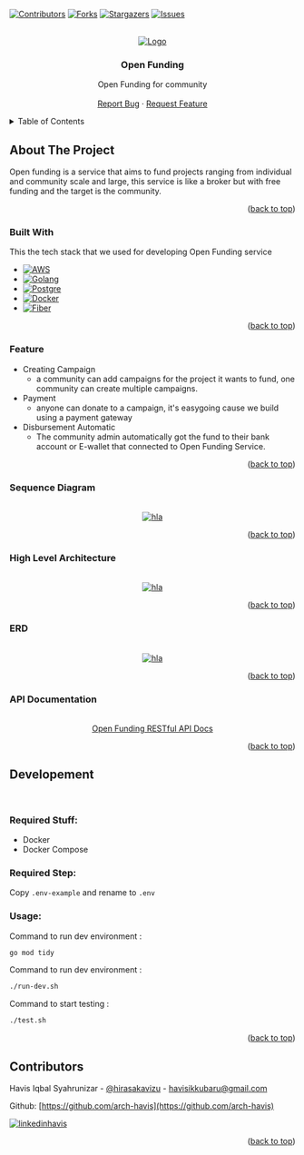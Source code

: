 <!-- Improved compatibility of back to top link: See: https://github.com/othneildrew/Best-README-Template/pull/73 -->
<a name="readme-top"></a>
<!--
*** Thanks for checking out the Best-README-Template. If you have a suggestion
*** that would make this better, please fork the repo and create a pull request
*** or simply open an issue with the tag "enhancement".
*** Don't forget to give the project a star!
*** Thanks again! Now go create something AMAZING! :D
-->



<!-- PROJECT SHIELDS -->
<!--
*** I'm using markdown "reference style" links for readability.
*** Reference links are enclosed in brackets [ ] instead of parentheses ( ).
*** See the bottom of this document for the declaration of the reference variables
*** for contributors-url, forks-url, etc. This is an optional, concise syntax you may use.
*** https://www.markdownguide.org/basic-syntax/#reference-style-links
-->
[![Contributors][contributors-shield]][contributors-url]
[![Forks][forks-shield]][forks-url]
[![Stargazers][stars-shield]][stars-url]
[![Issues][issues-shield]][issues-url]



<!-- PROJECT LOGO -->
<br />
<div align="center">
  <a href="https://github.com/romodeus/open-funding">
    <img src="" alt="Logo">
  </a>

  <h3 align="center">Open Funding</h3>

  <p align="center">
    Open Funding for community
    <br />
    <br />
    <a href="https://github.com/romodeus/open-funding/issues">Report Bug</a>
    ·
    <a href="https://github.com/romodeus/open-funding/issues">Request Feature</a>
  </p>
</div>



<!-- TABLE OF CONTENTS -->
<details>
  <summary>Table of Contents</summary>
  <ol>
    <li>
      <a href="#about-the-project">About The Project</a>
      <ul>
        <li><a href="#built-with">Built With</a></li>
      </ul>
      <ul>
       <li><a href="#feature">Feature</a></li>
      </ul>
      <ul>
       <li><a href="#sequence-diagram">Sequence Diagram</a></li>
      </ul>
      <ul>
       <li><a href="#high-level-architecture">High Level Architecture</a></li>
      </ul>
      <ul>
        <li><a href="#erd">ERD</a></li>
      </ul>
      <ul>
        <li><a href="#api-documentation">API Documentation</a></li>
      </ul>
    </li>
    <li>
        <a href="#developement">Developement</a>
        <ul>
            <li><a href="#required-stuff">Required Stuff</a></li>
        </ul>
        <ul>
            <li><a href="#required-step">Required Step</a></li>
        </ul>
        <ul>
            <li><a href="#usage">Usage</a></li>
        </ul>
    </li>
    <li><a href="#contributors">Contributors</a></li>
  
  </ol>
</details>



<!-- ABOUT THE PROJECT -->
## About The Project

Open funding is a service that aims to fund projects ranging from individual and community scale and large, this service is like a broker but with free funding and the target is the community.

<p align="right">(<a href="#readme-top">back to top</a>)</p>



### Built With

This the tech stack that we used for developing Open Funding service

* [![AWS][aws]][aws-url]
* [![Golang][golang]][golang-url]
* [![Postgre][postgre]][postgre-url]
* [![Docker][docker]][docker-url]
* [![Fiber][fiber]][fiber-url]

<p align="right">(<a href="#readme-top">back to top</a>)</p>

<!-- FEATURE -->
### Feature
- Creating Campaign
    - a community can add campaigns for the project it wants to fund, one community can create multiple campaigns.
- Payment
    - anyone can donate to a campaign, it's easygoing cause we build using a payment gateway
- Disbursement Automatic
    - The community admin automatically got the fund to their bank account or E-wallet that connected to Open Funding Service.

<p align="right">(<a href="#readme-top">back to top</a>)</p>

<!-- Sequence Diagram -->
### Sequence Diagram

<br />
<div align="center">
  <a href="https://drive.google.com/file/d/1VeXE4rAx5lLIBSRvYfI97deVdpDE8PzD/view?usp=sharing">
    <img src="https://i.ibb.co/XCYNc6B/Patungan-sequence-diagram-drawio-1.png" alt="hla">
  </a>
</div>
<p align="right">(<a href="#readme-top">back to top</a>)</p>

<!-- HLA -->
### High Level Architecture

<br />
<div align="center">
  <a href="https://drive.google.com/file/d/1fj3VTV65RnXKy032kT4l5ZWvpOijo46F/view?usp=sharing">
    <img src="https://i.ibb.co/gvqXRwR/High-Level-Diagram-drawio.png" alt="hla">
  </a>
</div>
<p align="right">(<a href="#readme-top">back to top</a>)</p>

 <!-- ERD -->
### ERD

<br />
<div align="center">
  <a href="https://drive.google.com/file/d/1OvSa2I1hqA96DTOsK5sEkyaP4UvpQz3f/view?usp=sharing">
    <img src="https://i.ibb.co/HVJFtvy/Open-Funding-ERD.jpg" alt="hla">
  </a>
</div>
<p align="right">(<a href="#readme-top">back to top</a>)</p>

<!-- Api Documentation -->
### API Documentation

<br />
<div align="center">
  <a href="https://documenter.getpostman.com/view/11975231/2s84LGVuo8">
  Open Funding RESTful API Docs
  </a>
</div>
<p align="right">(<a href="#readme-top">back to top</a>)</p>

<!-- Developement -->
## Developement

<br />

### Required Stuff:

- Docker
- Docker Compose

### Required Step:

Copy `.env-example` and rename to `.env`

### Usage:

Command to run dev environment :
```bash
go mod tidy
```

Command to run dev environment :
```bash
./run-dev.sh
```

Command to start testing :
```bash
./test.sh
```

<p align="right">(<a href="#readme-top">back to top</a>)</p>


<!-- Contributors -->
## Contributors

Havis Iqbal Syahrunizar - [@hirasakavizu](https://twitter.com/hirasakavizu) - havisikkubaru@gmail.com

Github: [https://github.com/arch-havis](https://github.com/arch-havis)

[![linkedinhavis][linkedinhavis-shield]][linkedinhavis-url]

<p align="right">(<a href="#readme-top">back to top</a>)</p>



<!-- MARKDOWN LINKS & IMAGES -->
<!-- https://www.markdownguide.org/basic-syntax/#reference-style-links -->

[contributors-shield]: https://img.shields.io/github/contributors/romodeus/manifesto-backend.svg?style=for-the-badge
[contributors-url]: https://github.com/romodeus/manifesto-backend/graphs/contributors

[forks-shield]: https://img.shields.io/github/forks/romodeus/manifesto-backend.svg?style=for-the-badge
[forks-url]: https://github.com/romodeus/manifesto-backend/network/members

[stars-shield]: https://img.shields.io/github/stars/romodeus/manifesto-backend.svg?style=for-the-badge
[stars-url]: https://github.com/romodeus/manifesto-backend/stargazers

[issues-shield]: https://img.shields.io/github/issues/romodeus/manifesto-backend.svg?style=for-the-badge
[issues-url]: https://github.com/romodeus/manifesto-backend/issues

[linkedinhavis-shield]: https://img.shields.io/badge/-LinkedIn-black.svg?style=for-the-badge&logo=linkedin&colorB=555
[linkedinhavis-url]: https://www.linkedin.com/in/havis-iqbal/


[fiber]: https://img.shields.io/badge/Fiber-gray?style=for-the-badge&logo=images/fiber-logo&logoColor=00ADD8
[fiber-url]: https://gofiber.io/

[s3]: https://img.shields.io/badge/S3-gray?style=for-the-badge&logo=amazons3&logoColor=569A31
[s3-url]: https://aws.amazon.com/s3/

[aws]: https://img.shields.io/badge/AWS-gray?style=for-the-badge&logo=amazonaws&logoColor=FF9900
[aws-url]: https://aws.amazon.com/

[golang]: https://img.shields.io/badge/golang-gray?style=for-the-badge&logo=go&logoColor=00ADD8
[golang-url]: https://go.dev/

[docker]: https://img.shields.io/badge/Docker-gray?style=for-the-badge&logo=docker&logoColor=00ADD8
[docker-url]: https://www.docker.com/

[postgre]: https://img.shields.io/badge/Postgre-gray?style=for-the-badge&logo=postgresql&logoColor=00ADD8
[postgre-url]: https://www.postgresql.org/
